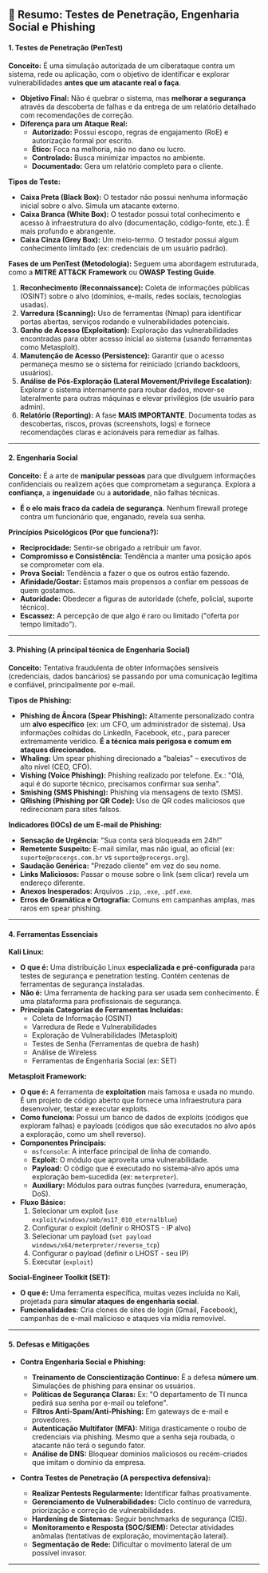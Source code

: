 ## 📘 Resumo: Testes de Penetração, Engenharia Social e Phishing

#### **1. Testes de Penetração (PenTest)**

**Conceito:** É uma simulação autorizada de um ciberataque contra um sistema, rede ou aplicação, com o objetivo de identificar e explorar vulnerabilidades **antes que um atacante real o faça**.

*   **Objetivo Final:** Não é quebrar o sistema, mas **melhorar a segurança** através da descoberta de falhas e da entrega de um relatório detalhado com recomendações de correção.
*   **Diferença para um Ataque Real:**
    *   **Autorizado:** Possui escopo, regras de engajamento (RoE) e autorização formal por escrito.
    *   **Ético:** Foca na melhoria, não no dano ou lucro.
    *   **Controlado:** Busca minimizar impactos no ambiente.
    *   **Documentado:** Gera um relatório completo para o cliente.

**Tipos de Teste:**
*   **Caixa Preta (Black Box):** O testador não possui nenhuma informação inicial sobre o alvo. Simula um atacante externo.
*   **Caixa Branca (White Box):** O testador possui total conhecimento e acesso à infraestrutura do alvo (documentação, código-fonte, etc.). É mais profundo e abrangente.
*   **Caixa Cinza (Grey Box):** Um meio-termo. O testador possui algum conhecimento limitado (ex: credenciais de um usuário padrão).

**Fases de um PenTest (Metodologia):**
Seguem uma abordagem estruturada, como a **MITRE ATT&CK Framework** ou **OWASP Testing Guide**.

1.  **Reconhecimento (Reconnaissance):** Coleta de informações públicas (OSINT) sobre o alvo (domínios, e-mails, redes sociais, tecnologias usadas).
2.  **Varredura (Scanning):** Uso de ferramentas (Nmap) para identificar portas abertas, serviços rodando e vulnerabilidades potenciais.
3.  **Ganho de Acesso (Exploitation):** Exploração das vulnerabilidades encontradas para obter acesso inicial ao sistema (usando ferramentas como Metasploit).
4.  **Manutenção de Acesso (Persistence):** Garantir que o acesso permaneça mesmo se o sistema for reiniciado (criando backdoors, usuários).
5.  **Análise de Pós-Exploração (Lateral Movement/Privilege Escalation):** Explorar o sistema internamente para roubar dados, mover-se lateralmente para outras máquinas e elevar privilégios (de usuário para admin).
6.  **Relatório (Reporting):** A fase **MAIS IMPORTANTE**. Documenta todas as descobertas, riscos, provas (screenshots, logs) e fornece recomendações claras e acionáveis para remediar as falhas.

---

#### **2. Engenharia Social**

**Conceito:** É a arte de **manipular pessoas** para que divulguem informações confidenciais ou realizem ações que comprometam a segurança. Explora a **confiança**, a **ingenuidade** ou a **autoridade**, não falhas técnicas.

*   **É o elo mais fraco da cadeia de segurança.** Nenhum firewall protege contra um funcionário que, enganado, revela sua senha.

**Princípios Psicológicos (Por que funciona?):**
*   **Reciprocidade:** Sentir-se obrigado a retribuir um favor.
*   **Compromisso e Consistência:** Tendência a manter uma posição após se comprometer com ela.
*   **Prova Social:** Tendência a fazer o que os outros estão fazendo.
*   **Afinidade/Gostar:** Estamos mais propensos a confiar em pessoas de quem gostamos.
*   **Autoridade:** Obedecer a figuras de autoridade (chefe, policial, suporte técnico).
*   **Escassez:** A percepção de que algo é raro ou limitado ("oferta por tempo limitado").

---

#### **3. Phishing (A principal técnica de Engenharia Social)**

**Conceito:** Tentativa fraudulenta de obter informações sensíveis (credenciais, dados bancários) se passando por uma comunicação legítima e confiável, principalmente por e-mail.

**Tipos de Phishing:**

*   **Phishing de Âncora (Spear Phishing):** Altamente personalizado contra um **alvo específico** (ex: um CFO, um administrador de sistema). Usa informações colhidas do LinkedIn, Facebook, etc., para parecer extremamente verídico. **É a técnica mais perigosa e comum em ataques direcionados.**
*   **Whaling:** Um spear phishing direcionado a "baleias" – executivos de alto nível (CEO, CFO).
*   **Vishing (Voice Phishing):** Phishing realizado por telefone. Ex.: "Olá, aqui é do suporte técnico, precisamos confirmar sua senha".
*   **Smishing (SMS Phishing):** Phishing via mensagens de texto (SMS).
*   **QRishing (Phishing por QR Code):** Uso de QR codes maliciosos que redirecionam para sites falsos.

**Indicadores (IOCs) de um E-mail de Phishing:**
*   **Sensação de Urgência:** "Sua conta será bloqueada em 24h!"
*   **Remetente Suspeito:** E-mail similar, mas não igual, ao oficial (ex: `suporte@procergs.com.br` vs `suporte@procergs.org`).
*   **Saudação Genérica:** "Prezado cliente" em vez do seu nome.
*   **Links Maliciosos:** Passar o mouse sobre o link (sem clicar) revela um endereço diferente.
*   **Anexos Inesperados:** Arquivos `.zip`, `.exe`, `.pdf.exe`.
*   **Erros de Gramática e Ortografia:** Comuns em campanhas amplas, mas raros em spear phishing.

---

#### **4. Ferramentas Essenciais**

**Kali Linux:**
*   **O que é:** Uma distribuição Linux **especializada e pré-configurada** para testes de segurança e penetration testing. Contém centenas de ferramentas de segurança instaladas.
*   **Não é:** Uma ferramenta de hacking para ser usada sem conhecimento. É uma plataforma para profissionais de segurança.
*   **Principais Categorias de Ferramentas Incluídas:**
    *   Coleta de Informação (OSINT)
    *   Varredura de Rede e Vulnerabilidades
    *   Exploração de Vulnerabilidades (Metasploit)
    *   Testes de Senha (Ferramentas de quebra de hash)
    *   Análise de Wireless
    *   Ferramentas de Engenharia Social (ex: SET)

**Metasploit Framework:**
*   **O que é:** A ferramenta de **exploitation** mais famosa e usada no mundo. É um projeto de código aberto que fornece uma infraestrutura para desenvolver, testar e executar exploits.
*   **Como funciona:** Possui um banco de dados de exploits (códigos que exploram falhas) e payloads (códigos que são executados no alvo após a exploração, como um shell reverso).
*   **Componentes Principais:**
    *   `msfconsole`: A interface principal de linha de comando.
    *   **Exploit:** O módulo que aproveita uma vulnerabilidade.
    *   **Payload:** O código que é executado no sistema-alvo após uma exploração bem-sucedida (ex: `meterpreter`).
    *   **Auxiliary:** Módulos para outras funções (varredura, enumeração, DoS).
*   **Fluxo Básico:**
    1.  Selecionar um exploit (`use exploit/windows/smb/ms17_010_eternalblue`)
    2.  Configurar o exploit (definir o RHOSTS - IP alvo)
    3.  Selecionar um payload (`set payload windows/x64/meterpreter/reverse_tcp`)
    4.  Configurar o payload (definir o LHOST - seu IP)
    5.  Executar (`exploit`)

**Social-Engineer Toolkit (SET):**
*   **O que é:** Uma ferramenta específica, muitas vezes incluída no Kali, projetada para **simular ataques de engenharia social**.
*   **Funcionalidades:** Cria clones de sites de login (Gmail, Facebook), campanhas de e-mail malicioso e ataques via mídia removível.

---

#### **5. Defesas e Mitigações**

*   **Contra Engenharia Social e Phishing:**
    *   **Treinamento de Conscientização Contínuo:** É a defesa **número um**. Simulações de phishing para ensinar os usuários.
    *   **Políticas de Segurança Claras:** Ex: "O departamento de TI nunca pedirá sua senha por e-mail ou telefone".
    *   **Filtros Anti-Spam/Anti-Phishing:** Em gateways de e-mail e provedores.
    *   **Autenticação Multifator (MFA):** Mitiga drasticamente o roubo de credenciais via phishing. Mesmo que a senha seja roubada, o atacante não terá o segundo fator.
    *   **Análise de DNS:** Bloquear domínios maliciosos ou recém-criados que imitam o domínio da empresa.

*   **Contra Testes de Penetração (A perspectiva defensiva):**
    *   **Realizar Pentests Regularmente:** Identificar falhas proativamente.
    *   **Gerenciamento de Vulnerabilidades:** Ciclo contínuo de varredura, priorização e correção de vulnerabilidades.
    *   **Hardening de Sistemas:** Seguir benchmarks de segurança (CIS).
    *   **Monitoramento e Resposta (SOC/SIEM):** Detectar atividades anômalas (tentativas de exploração, movimentação lateral).
    *   **Segmentação de Rede:** Dificultar o movimento lateral de um possível invasor.
 
---
